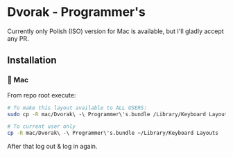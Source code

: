 Dvorak - Programmer's
=================

Currently only Polish (ISO) version for Mac is available, but I'll gladly accept any PR.

## Installation

###  Mac

From repo root execute:

```bash
# To make this layout available to ALL USERS:
sudo cp -R mac/Dvorak\ -\ Programmer\'s.bundle /Library/Keyboard Layouts

# To current user only
cp -R mac/Dvorak\ -\ Programmer\'s.bundle ~/Library/Keyboard Layouts
```

After that log out & log in again.